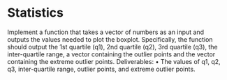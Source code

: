 # Statistics
Implement a function that takes a vector of numbers as an input and outputs the values
needed to plot the boxplot. Specifically, the function should output the 1st quartile (q1), 2nd
quartile (q2), 3rd quartile (q3), the inter-quartile range, a vector containing the outlier
points and the vector containing the extreme outlier points. 
Deliverables:
• The values of q1, q2, q3, inter-quartile range, outlier points, and extreme outlier
points.
